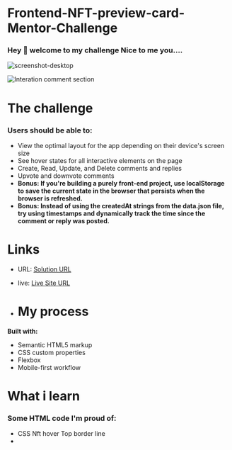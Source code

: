 # Frontend-NFT-preview-card-Mentor-Challenge
### Hey :wave: welcome to my challenge Nice to me you.... 

![screenshot-desktop](https://github.com/tdmoree/Frontend-NFT-preview-card-Mentor-Challenge/assets/127156119/d6bfcced-b0db-4da7-a207-5535c4362d9f)

![Interation comment section](/design/desktop-design.jpg)

# The challenge

### Users should be able to:

- View the optimal layout for the app depending on their device's screen size
- See hover states for all interactive elements on the page
- Create, Read, Update, and Delete comments and replies
- Upvote and downvote comments
- **Bonus: If you're building a purely front-end project, use localStorage to save the current state in the browser that persists when the browser is refreshed.**
- **Bonus: Instead of using the createdAt strings from the data.json file, try using timestamps and dynamically track the time since the comment or reply was posted.**

# Links
- URL: [Solution URL](https://github.com/tdmoree/Frontend-NFT-preview-card-Mentor-Challenge.git)
- live: [Live Site URL]( https://tdmoree.github.io/Frontend-NFT-preview-card-Mentor-Challenge/)

- # My process
 **Built with:**

   - Semantic HTML5 markup
   - CSS custom properties
   - Flexbox
   - Mobile-first workflow


# What i learn 

### Some HTML code I'm proud of:

- CSS Nft hover
  Top border line 
- 
